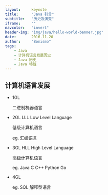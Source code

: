 ```yaml
---
layout:     keynote
title:      "Java 引言"
subtitle:   "历史及演变"
iframe:     ""
navcolor:   "invert"
header-img: "img/java/hello-world-banner.jpg"
date:       2016-11-20
author:     "Bonismo"
tags:
    - Java
    - 计算机语言发展历史
    - Java 历史
    - Java 特性
---
```


## 计算机语言发展

- 1GL

    二进制机器语言

- 2GL LLL Low Level Language

    低级计算机语言

    eg. 汇编语言

- 3GL HLL High Level Language

    高级计算机语言

    eg. Java C C++ Python Go

- 4GL

    eg. SQL 解释型语言




